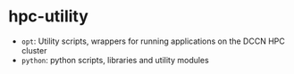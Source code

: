 # hpc-utility

- `opt`: Utility scripts, wrappers for running applications on the DCCN HPC cluster
- `python`: python scripts, libraries and utility modules
